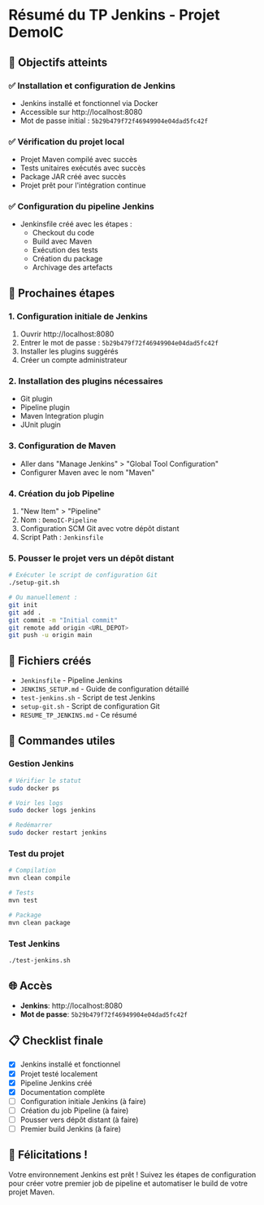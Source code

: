 # Résumé du TP Jenkins - Projet DemoIC

## 🎯 Objectifs atteints

### ✅ Installation et configuration de Jenkins
- Jenkins installé et fonctionnel via Docker
- Accessible sur http://localhost:8080
- Mot de passe initial : `5b29b479f72f46949904e04dad5fc42f`

### ✅ Vérification du projet local
- Projet Maven compilé avec succès
- Tests unitaires exécutés avec succès
- Package JAR créé avec succès
- Projet prêt pour l'intégration continue

### ✅ Configuration du pipeline Jenkins
- Jenkinsfile créé avec les étapes :
  - Checkout du code
  - Build avec Maven
  - Exécution des tests
  - Création du package
  - Archivage des artefacts

## 🚀 Prochaines étapes

### 1. Configuration initiale de Jenkins
1. Ouvrir http://localhost:8080
2. Entrer le mot de passe : `5b29b479f72f46949904e04dad5fc42f`
3. Installer les plugins suggérés
4. Créer un compte administrateur

### 2. Installation des plugins nécessaires
- Git plugin
- Pipeline plugin
- Maven Integration plugin
- JUnit plugin

### 3. Configuration de Maven
- Aller dans "Manage Jenkins" > "Global Tool Configuration"
- Configurer Maven avec le nom "Maven"

### 4. Création du job Pipeline
1. "New Item" > "Pipeline"
2. Nom : `DemoIC-Pipeline`
3. Configuration SCM Git avec votre dépôt distant
4. Script Path : `Jenkinsfile`

### 5. Pousser le projet vers un dépôt distant
```bash
# Exécuter le script de configuration Git
./setup-git.sh

# Ou manuellement :
git init
git add .
git commit -m "Initial commit"
git remote add origin <URL_DEPOT>
git push -u origin main
```

## 📁 Fichiers créés

- `Jenkinsfile` - Pipeline Jenkins
- `JENKINS_SETUP.md` - Guide de configuration détaillé
- `test-jenkins.sh` - Script de test Jenkins
- `setup-git.sh` - Script de configuration Git
- `RESUME_TP_JENKINS.md` - Ce résumé

## 🔧 Commandes utiles

### Gestion Jenkins
```bash
# Vérifier le statut
sudo docker ps

# Voir les logs
sudo docker logs jenkins

# Redémarrer
sudo docker restart jenkins
```

### Test du projet
```bash
# Compilation
mvn clean compile

# Tests
mvn test

# Package
mvn clean package
```

### Test Jenkins
```bash
./test-jenkins.sh
```

## 🌐 Accès
- **Jenkins**: http://localhost:8080
- **Mot de passe**: `5b29b479f72f46949904e04dad5fc42f`

## 📋 Checklist finale
- [x] Jenkins installé et fonctionnel
- [x] Projet testé localement
- [x] Pipeline Jenkins créé
- [x] Documentation complète
- [ ] Configuration initiale Jenkins (à faire)
- [ ] Création du job Pipeline (à faire)
- [ ] Pousser vers dépôt distant (à faire)
- [ ] Premier build Jenkins (à faire)

## 🎉 Félicitations !
Votre environnement Jenkins est prêt ! Suivez les étapes de configuration pour créer votre premier job de pipeline et automatiser le build de votre projet Maven.

